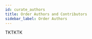 ```yaml
---
id: curate_authors
title: Order Authors and Contributors
sidebar_label: Order Authors
---
```


TKTKTK
